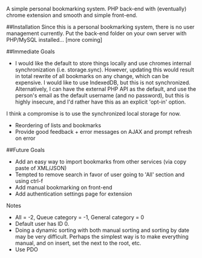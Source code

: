 A simple personal bookmarking system. PHP back-end with (eventually) chrome extension and smooth and simple front-end.

##Installation
Since this is a personal bookmarking system, there is no user management currently. Put the back-end folder on your own server with PHP/MySQL installed... [more coming]

##Immediate Goals
- I would like the default to store things locally and use chromes internal synchronization (i.e. storage.sync). However, updating this would result in total rewrite of all bookmarks on any change, which can be expensive. I would like to use IndexedDB, but this is not synchronized. Alternatively, I can have the external PHP API as the default, and use the person's email as the default username (and no password), but this is highly insecure, and I'd rather have this as an explicit 'opt-in' option.

I think a compromise is to use the synchronized local storage for now.

- Reordering of lists and bookmarks
- Provide good feedback + error messages on AJAX and prompt refresh on error

##Future Goals
- Add an easy way to import bookmarks from other services (via copy paste of XML/JSON)
- Tempted to remove search in favor of user going to 'All' section and using ctrl-f
- Add manual bookmarking on front-end
- Add authentication settings page for extension

Notes
- All = -2, Queue category = -1, General category = 0
- Default user has ID 0.
- Doing a dynamic sorting with both manual sorting and sorting by date may be very difficult. Perhaps the simplest way is to make everything manual, and on insert, set the next to the root, etc.
- Use PDO
